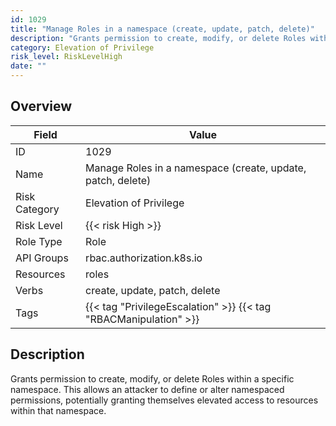 ```yaml
---
id: 1029
title: "Manage Roles in a namespace (create, update, patch, delete)"
description: "Grants permission to create, modify, or delete Roles within a specific namespace. This allows an attacker to define or alter namespaced permissions, potentially granting themselves elevated access to resources within that namespace."
category: Elevation of Privilege
risk_level: RiskLevelHigh
date: ""
---
```


## Overview

| Field         | Value                                                            |
| ------------- | ---------------------------------------------------------------- |
| ID            | 1029                                                             |
| Name          | Manage Roles in a namespace (create, update, patch, delete)      |
| Risk Category | Elevation of Privilege                                           |
| Risk Level    | {{< risk High >}}                                                |
| Role Type     | Role                                                             |
| API Groups    | rbac.authorization.k8s.io                                        |
| Resources     | roles                                                            |
| Verbs         | create, update, patch, delete                                    |
| Tags          | {{< tag "PrivilegeEscalation" >}} {{< tag "RBACManipulation" >}} |

## Description

Grants permission to create, modify, or delete Roles within a specific namespace. This allows an attacker to define or alter namespaced permissions, potentially granting themselves elevated access to resources within that namespace.

